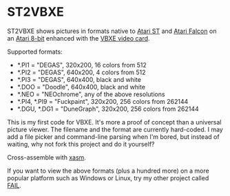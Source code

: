 ST2VBXE
=======

ST2VBXE shows pictures in formats native to
[Atari ST](http://en.wikipedia.org/wiki/Atari_ST)
and [Atari Falcon](http://en.wikipedia.org/wiki/Atari_Falcon)
on an [Atari 8-bit](http://en.wikipedia.org/wiki/Atari_8-bit_family)
enhanced with the [VBXE video card](http://spiflash.org/block/15.html).

Supported formats:

* *.PI1 = "DEGAS", 320x200, 16 colors from 512
* *.PI2 = "DEGAS", 640x200, 4 colors from 512
* *.PI3 = "DEGAS", 640x400, black and white
* *.DOO = "Doodle", 640x400, black and white
* *.NEO = "NEOchrome", any of the above resolutions
* *.PI4, *.PI9 = "Fuckpaint", 320x200, 256 colors from 262144
* *.DGU, *.DG1 = "DuneGraph", 320x200, 256 colors from 262144

This is my first code for VBXE.
It's more a proof of concept than a universal picture viewer.
The filename and the format are currently hard-coded.
I may add a file picker and command-line parsing when I'm bored,
but instead of waiting, why not fork this project and do it yourself?

Cross-assemble with [xasm](https://github.com/pfusik/xasm).

If you want to view the above formats (plus a hundred more)
on a more popular platform such as Windows or Linux,
try my other project called [FAIL](http://fail.sourceforge.net/).
